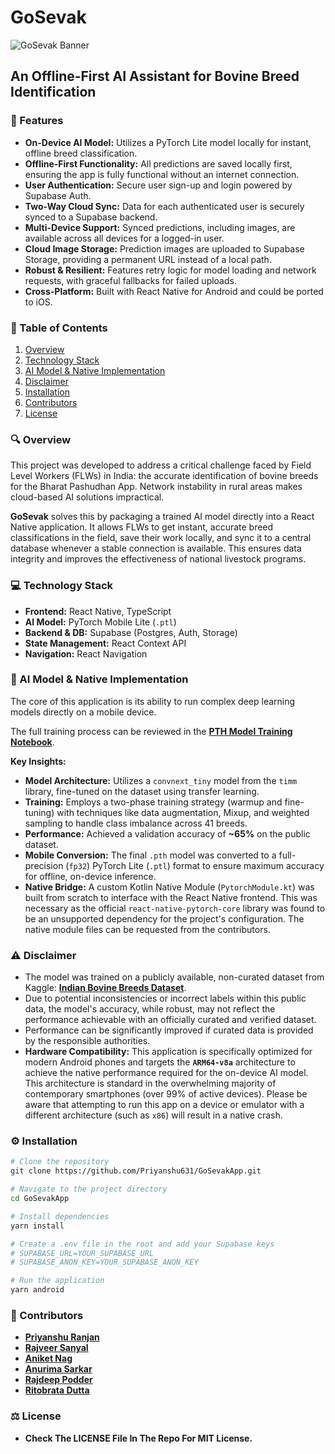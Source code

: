 # GoSevak

![GoSevak Banner](./assets/banner.png)

## An Offline-First AI Assistant for Bovine Breed Identification

### 🚀 Features
- **On-Device AI Model:** Utilizes a PyTorch Lite model locally for instant, offline breed classification.
- **Offline-First Functionality:** All predictions are saved locally first, ensuring the app is fully functional without an internet connection.
- **User Authentication:** Secure user sign-up and login powered by Supabase Auth.
- **Two-Way Cloud Sync:** Data for each authenticated user is securely synced to a Supabase backend.
- **Multi-Device Support:** Synced predictions, including images, are available across all devices for a logged-in user.
- **Cloud Image Storage:** Prediction images are uploaded to Supabase Storage, providing a permanent URL instead of a local path.
- **Robust & Resilient:** Features retry logic for model loading and network requests, with graceful fallbacks for failed uploads.
- **Cross-Platform:** Built with React Native for Android and could be ported to iOS.

### 📖 Table of Contents
1. [Overview](#-overview)
2. [Technology Stack](#-technology-stack)
3. [AI Model & Native Implementation](#-ai-model--native-implementation)
4. [Disclaimer](#️-disclaimer)
5. [Installation](#️-installation)
6. [Contributors](#-contributors)
7. [License](#️-license)

### 🔍 Overview
This project was developed to address a critical challenge faced by Field Level Workers (FLWs) in India: the accurate identification of bovine breeds for the Bharat Pashudhan App. Network instability in rural areas makes cloud-based AI solutions impractical.

**GoSevak** solves this by packaging a trained AI model directly into a React Native application. It allows FLWs to get instant, accurate breed classifications in the field, save their work locally, and sync it to a central database whenever a stable connection is available. This ensures data integrity and improves the effectiveness of national livestock programs.

### 💻 Technology Stack
- **Frontend:** React Native, TypeScript
- **AI Model:** PyTorch Mobile Lite (`.ptl`)
- **Backend & DB:** Supabase (Postgres, Auth, Storage)
- **State Management:** React Context API
- **Navigation:** React Navigation

### 🧠 AI Model & Native Implementation
The core of this application is its ability to run complex deep learning models directly on a mobile device.

The full training process can be reviewed in the **[PTH Model Training Notebook](https://github.com/Priyanshu631/bovine-breeds/blob/main/apps/docs/indian-bovine-breeds-classification.ipynb)**.

**Key Insights:**
- **Model Architecture:** Utilizes a `convnext_tiny` model from the `timm` library, fine-tuned on the dataset using transfer learning.
- **Training:** Employs a two-phase training strategy (warmup and fine-tuning) with techniques like data augmentation, Mixup, and weighted sampling to handle class imbalance across 41 breeds.
- **Performance:** Achieved a validation accuracy of **~65%** on the public dataset.
- **Mobile Conversion:** The final `.pth` model was converted to a full-precision (`fp32`) PyTorch Lite (`.ptl`) format to ensure maximum accuracy for offline, on-device inference.
- **Native Bridge:** A custom Kotlin Native Module (`PytorchModule.kt`) was built from scratch to interface with the React Native frontend. This was necessary as the official `react-native-pytorch-core` library was found to be an unsupported dependency for the project's configuration. The native module files can be requested from the contributors.

### ⚠️ Disclaimer
- The model was trained on a publicly available, non-curated dataset from Kaggle: **[Indian Bovine Breeds Dataset](https://www.kaggle.com/datasets/lukex9442/indian-bovine-breeds)**.
- Due to potential inconsistencies or incorrect labels within this public data, the model's accuracy, while robust, may not reflect the performance achievable with an officially curated and verified dataset.
- Performance can be significantly improved if curated data is provided by the responsible authorities.
- **Hardware Compatibility:** This application is specifically optimized for modern Android phones and targets the **`ARM64-v8a`** architecture to achieve the native performance required for the on-device AI model. This architecture is standard in the overwhelming majority of contemporary smartphones (over 99% of active devices). Please be aware that attempting to run this app on a device or emulator with a different architecture (such as `x86`) will result in a native crash.

### ⚙️ Installation
```bash
# Clone the repository
git clone https://github.com/Priyanshu631/GoSevakApp.git

# Navigate to the project directory
cd GoSevakApp

# Install dependencies
yarn install

# Create a .env file in the root and add your Supabase keys
# SUPABASE_URL=YOUR_SUPABASE_URL
# SUPABASE_ANON_KEY=YOUR_SUPABASE_ANON_KEY

# Run the application
yarn android
```

### 📝 Contributors
- **[Priyanshu Ranjan](https://github.com/Priyanshu631)** 
- **[Rajveer Sanyal](https://github.com/rajveer0104)** 
- **[Aniket Nag](https://github.com/homelesssnake-101)** 
- **[Anurima Sarkar](https://github.com/Anurima2206)** 
- **[Rajdeep Podder](https://github.com/raj-deep-20)**
- **[Ritobrata Dutta](https://github.com/drito04)**

### ⚖️ License
- **Check The LICENSE File In The Repo For MIT License.**